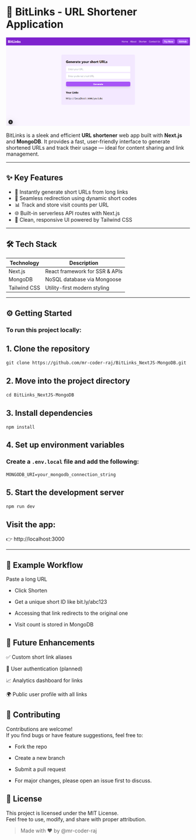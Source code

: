 # 🔗 BitLinks - URL Shortener Application


![App Screenshot](./bitlinks.png)

BitLinks is a sleek and efficient **URL shortener** web app built with **Next.js** and **MongoDB**. It provides a fast, user-friendly interface to generate shortened URLs and track their usage — ideal for content sharing and link management.

---

## ✨ Key Features

- 🔗 Instantly generate short URLs from long links  
- 🔁 Seamless redirection using dynamic short codes  
- 📊 Track and store visit counts per URL  
- 🌐 Built-in serverless API routes with Next.js  
- 🎨 Clean, responsive UI powered by Tailwind CSS  

---

## 🛠 Tech Stack

| Technology   | Description                     |
|--------------|---------------------------------|
| Next.js      | React framework for SSR & APIs  |
| MongoDB      | NoSQL database via Mongoose     |
| Tailwind CSS | Utility-first modern styling    |

---


## ⚙️ Getting Started

### To run this project locally:


## 1. Clone the repository
```
git clone https://github.com/mr-coder-raj/BitLinks_NextJS-MongoDB.git
```

## 2. Move into the project directory
```
cd BitLinks_NextJS-MongoDB
```

## 3. Install dependencies
```
npm install
```

## 4. Set up environment variables
### Create a `.env.local` file and add the following:
```
MONGODB_URI=your_mongodb_connection_string
```

## 5. Start the development server
```
npm run dev
```
## Visit the app:
👉 http://localhost:3000

---

## 🚀 Example Workflow
Paste a long URL  

- Click Shorten  

- Get a unique short ID like bit.ly/abc123  

- Accessing that link redirects to the original one  

- Visit count is stored in MongoDB  

## 🧩 Future Enhancements
✅ Custom short link aliases  

🔐 User authentication (planned)  

📈 Analytics dashboard for links  

🌍 Public user profile with all links  

## 🤝 Contributing
Contributions are welcome!  
If you find bugs or have feature suggestions, feel free to:  

- Fork the repo  

- Create a new branch  

- Submit a pull request  

- For major changes, please open an issue first to discuss.   

## 📄 License
This project is licensed under the MIT License.  
Feel free to use, modify, and share with proper attribution.  

> Made with ❤️ by @mr-coder-raj
